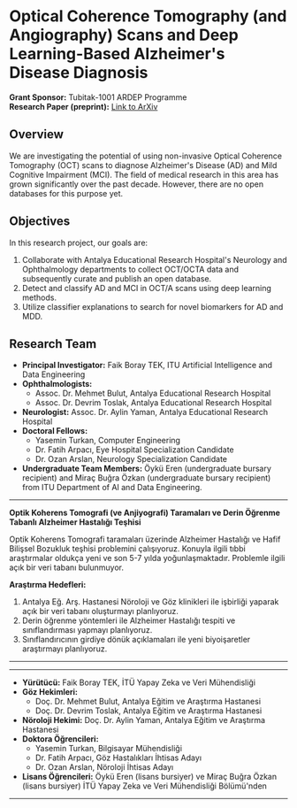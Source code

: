 
# Optical Coherence Tomography (and Angiography) Scans and Deep Learning-Based Alzheimer's Disease Diagnosis

**Grant Sponsor:** Tubitak-1001 ARDEP Programme  
**Research Paper (preprint):** [Link to ArXiv](https://arxiv.org/abs/2209.03354)

## Overview

We are investigating the potential of using non-invasive Optical Coherence Tomography (OCT) scans to diagnose Alzheimer's Disease (AD) and Mild Cognitive Impairment (MCI). The field of medical research in this area has grown significantly over the past decade. However, there are no open databases for this purpose yet.

## Objectives

In this research project, our goals are:

1. Collaborate with Antalya Educational Research Hospital's Neurology and Ophthalmology departments to collect OCT/OCTA data and subsequently curate and publish an open database.
2. Detect and classify AD and MCI in OCT/A scans using deep learning methods.
3. Utilize classifier explanations to search for novel biomarkers for AD and MDD.

## Research Team

- **Principal Investigator:** Faik Boray TEK, ITU Artificial Intelligence and Data Engineering
- **Ophthalmologists:** 
  - Assoc. Dr. Mehmet Bulut, Antalya Educational Research Hospital
  - Assoc. Dr. Devrim Toslak, Antalya Educational Research Hospital
- **Neurologist:** Assoc. Dr. Aylin Yaman, Antalya Educational Research Hospital
- **Doctoral Fellows:** 
  - Yasemin Turkan, Computer Engineering 
  - Dr. Fatih Arpacı, Eye Hospital Specialization Candidate
  - Dr. Ozan Arslan, Neurology Specialization Candidate
- **Undergraduate Team Members:** Öykü Eren (undergraduate bursary recipient) and Miraç Buğra Özkan (undergraduate bursary recipient) from ITU Department of AI and Data Engineering.

---

**Optik Koherens Tomografi (ve Anjiyografi) Taramaları ve Derin Öğrenme Tabanlı Alzheimer Hastalığı Teşhisi**

Optik Koherens Tomografi taramaları üzerinde Alzheimer Hastalığı ve Hafif Bilişsel Bozukluk teşhisi problemini çalışıyoruz. Konuyla ilgili tıbbi araştırmalar oldukça yeni ve son 5-7 yılda yoğunlaşmaktadır. Problemle ilgili açık bir veri tabanı bulunmuyor.

**Araştırma Hedefleri:**

1. Antalya Eğ. Arş. Hastanesi Nöroloji ve Göz klinikleri ile işbirliği yaparak açık bir veri tabanı oluşturmayı planlıyoruz.
2. Derin öğrenme yöntemleri ile Alzheimer Hastalığı tespiti ve sınıflandırması yapmayı planlıyoruz.
3. Sınıflandırıcının girdiye dönük açıklamaları ile yeni biyoişaretler araştırmayı planlıyoruz.

---

---

- **Yürütücü:** Faik Boray TEK, İTÜ Yapay Zeka ve Veri Mühendisliği
- **Göz Hekimleri:** 
  - Doç. Dr. Mehmet Bulut, Antalya Eğitim ve Araştırma Hastanesi
  - Doç. Dr. Devrim Toslak, Antalya Eğitim ve Araştırma Hastanesi
- **Nöroloji Hekimi:** Doç. Dr. Aylin Yaman, Antalya Eğitim ve Araştırma Hastanesi
- **Doktora Öğrencileri:** 
  - Yasemin Turkan, Bilgisayar Mühendisliği 
  - Dr. Fatih Arpacı, Göz Hastalıkları İhtisas Adayı
  - Dr. Ozan Arslan, Nöroloji İhtisas Adayı
- **Lisans Öğrencileri:** Öykü Eren (lisans bursiyer) ve Miraç Buğra Özkan (lisans bursiyer) İTÜ Yapay Zeka ve Veri Mühendisliği Bölümü'nden

---

